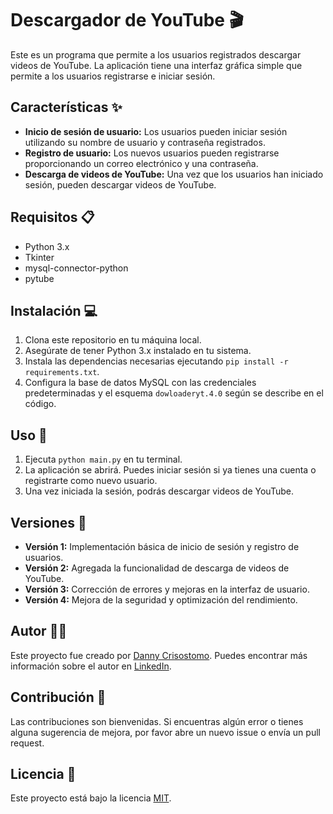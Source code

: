 # Descargador de YouTube 🎬

Este es un programa que permite a los usuarios registrados descargar videos de YouTube. La aplicación tiene una interfaz gráfica simple que permite a los usuarios registrarse e iniciar sesión.

## Características ✨

- **Inicio de sesión de usuario:** Los usuarios pueden iniciar sesión utilizando su nombre de usuario y contraseña registrados.
- **Registro de usuario:** Los nuevos usuarios pueden registrarse proporcionando un correo electrónico y una contraseña.
- **Descarga de videos de YouTube:** Una vez que los usuarios han iniciado sesión, pueden descargar videos de YouTube.

## Requisitos 📋

- Python 3.x
- Tkinter
- mysql-connector-python
- pytube

## Instalación 💻

1. Clona este repositorio en tu máquina local.
2. Asegúrate de tener Python 3.x instalado en tu sistema.
3. Instala las dependencias necesarias ejecutando `pip install -r requirements.txt`.
4. Configura la base de datos MySQL con las credenciales predeterminadas y el esquema `dowloaderyt.4.0` según se describe en el código.

## Uso 🚀

1. Ejecuta `python main.py` en tu terminal.
2. La aplicación se abrirá. Puedes iniciar sesión si ya tienes una cuenta o registrarte como nuevo usuario.
3. Una vez iniciada la sesión, podrás descargar videos de YouTube.

## Versiones 🔄

- **Versión 1:** Implementación básica de inicio de sesión y registro de usuarios.
- **Versión 2:** Agregada la funcionalidad de descarga de videos de YouTube.
- **Versión 3:** Corrección de errores y mejoras en la interfaz de usuario.
- **Versión 4:** Mejora de la seguridad y optimización del rendimiento.

## Autor 👨‍💻

Este proyecto fue creado por [Danny Crisostomo](https://github.com/DannyCrisostomo). Puedes encontrar más información sobre el autor en [LinkedIn](https://www.linkedin.com/in/danny-crisostomo/).

## Contribución 🤝

Las contribuciones son bienvenidas. Si encuentras algún error o tienes alguna sugerencia de mejora, por favor abre un nuevo issue o envía un pull request.

## Licencia 📄

Este proyecto está bajo la licencia [MIT](https://opensource.org/licenses/MIT).
